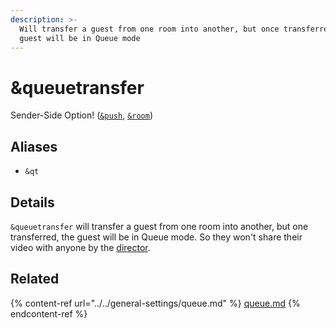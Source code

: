 ```yaml
---
description: >-
  Will transfer a guest from one room into another, but once transferred, the
  guest will be in Queue mode
---
```


# \&queuetransfer

Sender-Side Option! ([`&push`](../../source-settings/push.md), [`&room`](../../general-settings/room.md))

## Aliases

* `&qt`

## Details

`&queuetransfer` will transfer a guest from one room into another, but one transferred, the guest will be in Queue mode. So they won't share their video with anyone by the [director](../../viewers-settings/director.md).

## Related

{% content-ref url="../../general-settings/queue.md" %}
[queue.md](../../general-settings/queue.md)
{% endcontent-ref %}
